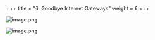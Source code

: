 +++
title = "6. Goodbye Internet Gateways"
weight = 6
+++


![image.png](/images/008-viii-clean-it-up/38-357040-image.png)


![image.png](/images/008-viii-clean-it-up/38-553969-image.png)


